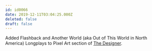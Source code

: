 ```yaml
---
id: id0066
date: 2019-12-11T03:04:25.000Z
deleted: false
draft: false
---
```


Added Flashback and Another World (aka Out of This World in North America) Longplays to Pixel Art section of [The Designer][1].

[1]: the-designer.html